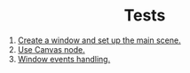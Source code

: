 <h1 align="center">Tests</h1>

1. [Create a window and set up the main scene.](https://github.com/Ethosa/nodesnim/blob/master/tests/test1.nim)
2. [Use Canvas node.](https://github.com/Ethosa/nodesnim/blob/master/tests/test2.nim)
3. [Window events handling.](https://github.com/Ethosa/nodesnim/blob/master/tests/test3.nim)
